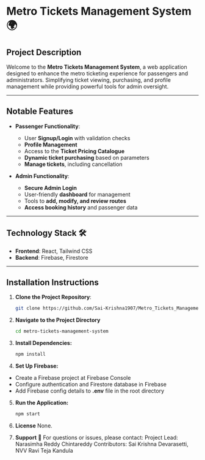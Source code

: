 # Metro Tickets Management System 🌍

## Project Description
Welcome to the **Metro Tickets Management System**, a web application designed to enhance the metro ticketing experience for passengers and administrators. Simplifying ticket viewing, purchasing, and profile management while providing powerful tools for admin oversight.

---

## Notable Features
- **Passenger Functionality**:
  - User **Signup/Login** with validation checks
  - **Profile Management**
  - Access to the **Ticket Pricing Catalogue**
  - **Dynamic ticket purchasing** based on parameters
  - **Manage tickets**, including cancellation
  
- **Admin Functionality**:
  - **Secure Admin Login**
  - User-friendly **dashboard** for management
  - Tools to **add, modify, and review routes**
  - **Access booking history** and passenger data

---

## Technology Stack 🛠️
- **Frontend**: React, Tailwind CSS
- **Backend**: Firebase, Firestore

---

## Installation Instructions

1. **Clone the Project Repository**:
   ```bash
   git clone https://github.com/Sai-Krishna1907/Metro_Tickets_Management_System.git
2. **Navigate to the Project Directory**
    ```bash 
    cd metro-tickets-management-system
3. **Install Dependencies:**
    ```bash
    npm install
4. **Set Up Firebase:**
- Create a Firebase project at Firebase Console
- Configure authentication and Firestore database in Firebase
- Add Firebase config details to **.env**  file in the root directory

5. **Run the Application:**
    ```bash
    npm start
6. **License**
    None.

7. **Support** 🤝
    For questions or issues, please contact:
Project Lead: Narasimha Reddy Chintareddy
Contributors: Sai Krishna Devarasetti, NVV Ravi Teja Kandula
